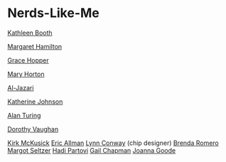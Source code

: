 # Nerds-Like-Me

[Kathleen Booth](https://en.wikipedia.org/wiki/Kathleen_Booth)

[Margaret Hamilton](https://en.wikipedia.org/wiki/Margaret_Hamilton_(scientist))

[Grace Hopper](https://en.wikipedia.org/wiki/Grace_Hopper)

[Mary Horton](https://en.wikipedia.org/wiki/Mary_Ann_Horton)

[Al-Jazari](https://en.wikipedia.org/wiki/Al-Jazari)

[Katherine Johnson](https://en.wikipedia.org/wiki/Katherine_Johnson)

[Alan Turing](https://en.wikipedia.org/wiki/Alan_Turing)

[Dorothy Vaughan](https://en.wikipedia.org/wiki/Dorothy_Vaughan)



[Kirk McKusick]()
[Eric Allman]()
[Lynn Conway]() (chip designer)
[Brenda Romero]()
[Margot Seltzer]()
[Hadi Partovi]()
[Gail Chapman]()
[Joanna Goode]()



